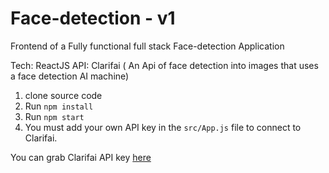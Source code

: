# Face-detection  - v1
Frontend of a Fully functional full stack Face-detection Application

Tech: ReactJS
API: Clarifai ( An Api of face detection into images that uses a face detection AI machine)

1. clone source code
2. Run `npm install`
3. Run `npm start`
4. You must add your own API key in the `src/App.js` file to connect to Clarifai.

You can grab Clarifai API key [here](https://www.clarifai.com/)



